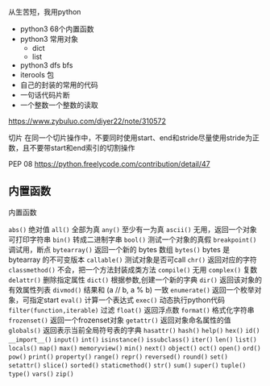 从生苦短，我用python


- python3 68个内置函数
- python3 常用对象
    - dict
    - list
- python3 dfs bfs
- iterools 包
- 自己的封装的常用的代码
- 一句话代码片断
- 一个整数一个整数的读取

https://www.zybuluo.com/diyer22/note/310572

切片
在同一个切片操作中，不要同时使用start、end和stride尽量使用stride为正数，且不要带start和end索引的切割操作

PEP 08 https://python.freelycode.com/contribution/detail/47

## 内置函数

内置函数

`abs()`                     绝对值
`all()`     全部为真
`any()`         至少有一为真
`ascii()`       无用，返回一个对象可打印字符串
`bin()` 转成二进制字串
`bool()`    测试一个对象的真假
`breakpoint()` 调试用，断点
`bytearray()`  返回一个新的 bytes 数组
`bytes()`   bytes 是 bytearray 的不可变版本
`callable()` 测试对象是否可call
`chr()`     返回对应的字符
`classmethod()` 不会，把一个方法封装成类方法
`compile()` 无用
`complex()` 复数
`delattr()` 删除指定属性
`dict()`    根据参数,创建一个新的字典
`dir()`     返回该对象的有效属性列表
`divmod()`  结果和 (a // b, a % b) 一致
`enumerate()` 返回一个枚举对象，可指定start
`eval()`  计算一个表达式
`exec()` 动态执行python代码
`filter(function,iterable)` 过滤
`float()` 返回浮点数
`format()` 格式化字符串
`frozenset()` 返回一个frozenset对象
`getattr()` 返回对象命名属性的值
`globals()`  返回表示当前全局符号表的字典
`hasattr()`
`hash()`
`help()`
`hex()`
`id()`
`__import__()`
`input()`
`int()`
`isinstance()`
`issubclass()`
`iter()`
`len()`
`list()`
`locals()`
`map()`
`max()`
`memoryview()`
`min()`
`next()`
`object()`
`oct()`
`open()`
`ord()`
`pow()`
`print()`
`property()`
`range()`
`repr()`
`reversed()`
`round()`
`set()`
`setattr()`
`slice()`
`sorted()`
`staticmethod()`
`str()`
`sum()`
`super()`
`tuple()`
`type()`
`vars()`
`zip()`

